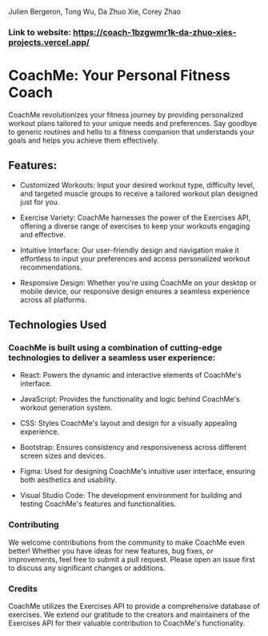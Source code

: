 Julien Bergeron, Tong Wu, Da Zhuo Xie, Corey Zhao

### Link to website: https://coach-1bzgwmr1k-da-zhuo-xies-projects.vercel.app/

# CoachMe: Your Personal Fitness Coach
CoachMe revolutionizes your fitness journey by providing personalized workout plans tailored to your unique needs and preferences. Say goodbye to generic routines and hello to a fitness companion that understands your goals and helps you achieve them effectively.

## Features:
* Customized Workouts: Input your desired workout type, difficulty level, and targeted muscle groups to receive a tailored workout plan designed just for you.

* Exercise Variety: CoachMe harnesses the power of the Exercises API, offering a diverse range of exercises to keep your workouts engaging and effective.

* Intuitive Interface: Our user-friendly design and navigation make it effortless to input your preferences and access personalized workout recommendations.

* Responsive Design: Whether you're using CoachMe on your desktop or mobile device, our responsive design ensures a seamless experience across all platforms.

## Technologies Used
### CoachMe is built using a combination of cutting-edge technologies to deliver a seamless user experience:

* React: Powers the dynamic and interactive elements of CoachMe's interface.

* JavaScript: Provides the functionality and logic behind CoachMe's workout generation system.

* CSS: Styles CoachMe's layout and design for a visually appealing experience.

* Bootstrap: Ensures consistency and responsiveness across different screen sizes and devices.

* Figma: Used for designing CoachMe's intuitive user interface, ensuring both aesthetics and usability.

* Visual Studio Code: The development environment for building and testing CoachMe's features and functionalities.

### Contributing
We welcome contributions from the community to make CoachMe even better! Whether you have ideas for new features, bug fixes, or improvements, feel free to submit a pull request. Please open an issue first to discuss any significant changes or additions.

### Credits
CoachMe utilizes the Exercises API to provide a comprehensive database of exercises. We extend our gratitude to the creators and maintainers of the Exercises API for their valuable contribution to CoachMe's functionality.

